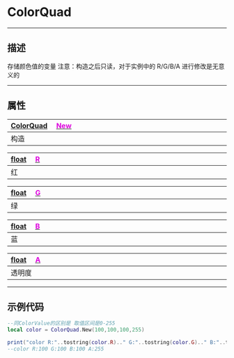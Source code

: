 # ColorQuad
------------------------------------------------------------------------------------------
## 描述

存储颜色值的变量
注意：构造之后只读，对于实例中的 R/G/B/A 进行修改是无意义的

------------------------------------------------------------------------------------------
## 属性

|<div style="width:700px">[ColorQuad](/Api/DataType/ColorQuad.md) &emsp;[<font color="dd00dd">New</font>]()</div>|
|:---|
|构造|

|<div style="width:700px">[float](/Api/DataType/Number.md) &emsp;[<font color="dd00dd">R</font>]()</div>|
|:---|
|红|

|<div style="width:700px">[float](/Api/DataType/Number.md) &emsp;[<font color="dd00dd">G</font>]()</div>|
|:---|
|绿|

|<div style="width:700px">[float](/Api/DataType/Number.md) &emsp;[<font color="dd00dd">B</font>]()</div>|
|:---|
|蓝|

|<div style="width:700px">[float](/Api/DataType/Number.md) &emsp;[<font color="dd00dd">A</font>]()</div>|
|:---|
|透明度|

------------------------------------------------------------------------------------------
## 示例代码

```lua
--同ColorValue的区别是 取值区间是0-255
local color = ColorQuad.New(100,100,100,255)

print("color R:"..tostring(color.R).." G:"..tostring(color.G).." B:"..tostring(color.B).." A:"..tostring(color.A))
--color R:100 G:100 B:100 A:255
```
